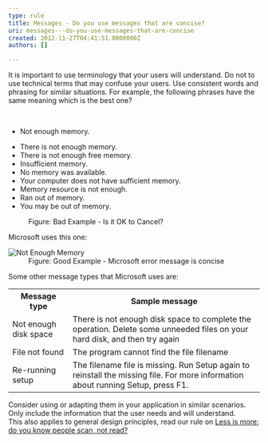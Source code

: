 ```yaml
---
type: rule
title: Messages - Do you use messages that are concise?
uri: messages---do-you-use-messages-that-are-concise
created: 2012-11-27T04:41:51.0000000Z
authors: []

---
```




<span class='intro'> <p>It is important to use terminology that your users will understand. Do not to use technical terms that may confuse your users. Use consistent words and phrasing for similar situations. For example, the following phrases have the same meaning which is the best one?</p> </span>

​<ul><li>Not enough memory.</li>
<li>There is not enough memory.</li>
<li>There is not enough free memory.</li>
<li>Insufficient memory.</li>
<li>No memory was available.</li>
<li>Your computer does not have sufficient memory.</li>
<li>Memory resource is not enough.</li>
<li>Ran out of memory.</li>
<li>You may be out of memory.</li></ul>
<dl class="badImage"><dt><img src="http&#58;//www.ssw.com.au/ssw/Standards/Rules/Images/Bad-MessageBoxZango.jpg" alt="" /></dt>
<dd>Figure&#58; Bad Example - Is it OK to Cancel?</dd></dl>
<div>Microsoft uses this one&#58;</div>
<dl class="goodImage"><dt><img src="http&#58;//www.ssw.com.au/ssw/Standards/Rules/Images/NotEnoughMemory.gif" alt="Not Enough Memory" /></dt>
<dd>Figure&#58; Good Example - Microsoft error message is concise</dd></dl>
<div>Some other message types that Microsoft uses are&#58;</div>
<table cellspacing="0" cellpadding="3" border="0" class="clsSSWTable"><tbody><tr><th>Message type</th>
<th>Sample message</th></tr>
<tr><td>Not enough disk space</td>
<td>There is not enough disk space to complete the operation. Delete some unneeded files on your hard disk, and then try again</td></tr>
<tr><td>File not found</td>
<td>The program cannot find the file filename</td></tr>
<tr><td>Re-running setup</td>
<td>The filename file is missing. Run Setup again to reinstall the missing file. For more information about running Setup, press F1. </td></tr></tbody></table>
<div>Consider using or adapting them in your application in similar scenarios. Only include the information that the user needs and will understand.</div>
<div>This also applies to general design principles, read our rule on <a href="/less-is-more-do-you-know-people-scan-not-read">Less is more&#58; do you know people scan, not read?</a></div>


